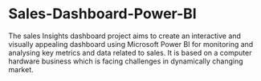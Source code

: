 # Sales-Dashboard-Power-BI
The sales Insights dashboard project aims to create an interactive and visually appealing dashboard using Microsoft Power BI for monitoring and analysing key metrics and data related to sales. It is based on a computer hardware business which is facing challenges in dynamically changing market.
